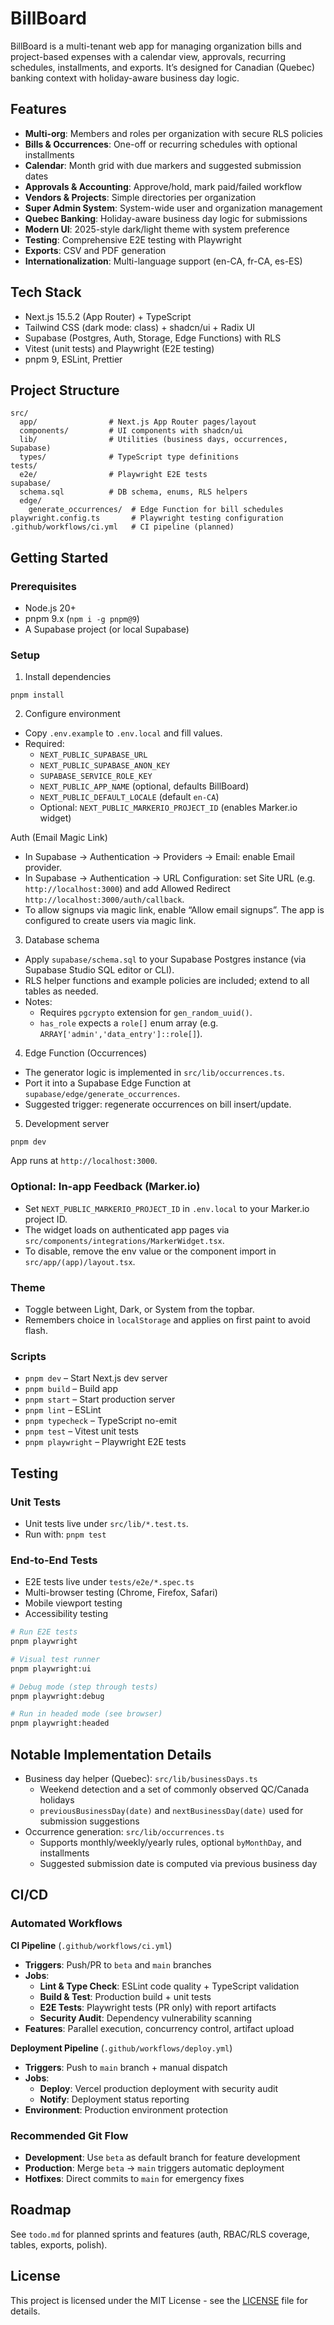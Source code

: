 # BillBoard

BillBoard is a multi-tenant web app for managing organization bills and project-based expenses with a calendar view, approvals, recurring schedules, installments, and exports. It’s designed for Canadian (Quebec) banking context with holiday-aware business day logic.

## Features

- **Multi-org**: Members and roles per organization with secure RLS policies
- **Bills & Occurrences**: One-off or recurring schedules with optional installments
- **Calendar**: Month grid with due markers and suggested submission dates
- **Approvals & Accounting**: Approve/hold, mark paid/failed workflow
- **Vendors & Projects**: Simple directories per organization
- **Super Admin System**: System-wide user and organization management
- **Quebec Banking**: Holiday-aware business day logic for submissions
- **Modern UI**: 2025-style dark/light theme with system preference
- **Testing**: Comprehensive E2E testing with Playwright
- **Exports**: CSV and PDF generation
- **Internationalization**: Multi-language support (en-CA, fr-CA, es-ES)

## Tech Stack

- Next.js 15.5.2 (App Router) + TypeScript
- Tailwind CSS (dark mode: class) + shadcn/ui + Radix UI
- Supabase (Postgres, Auth, Storage, Edge Functions) with RLS
- Vitest (unit tests) and Playwright (E2E testing)
- pnpm 9, ESLint, Prettier

## Project Structure

```
src/
  app/                # Next.js App Router pages/layout
  components/         # UI components with shadcn/ui
  lib/                # Utilities (business days, occurrences, Supabase)
  types/              # TypeScript type definitions
tests/
  e2e/                # Playwright E2E tests
supabase/
  schema.sql          # DB schema, enums, RLS helpers
  edge/
    generate_occurrences/  # Edge Function for bill schedules
playwright.config.ts       # Playwright testing configuration
.github/workflows/ci.yml   # CI pipeline (planned)
```

## Getting Started

### Prerequisites

- Node.js 20+
- pnpm 9.x (`npm i -g pnpm@9`)
- A Supabase project (or local Supabase)

### Setup

1. Install dependencies

```
pnpm install
```

2. Configure environment

- Copy `.env.example` to `.env.local` and fill values.
- Required:
  - `NEXT_PUBLIC_SUPABASE_URL`
  - `NEXT_PUBLIC_SUPABASE_ANON_KEY`
  - `SUPABASE_SERVICE_ROLE_KEY`
  - `NEXT_PUBLIC_APP_NAME` (optional, defaults BillBoard)
  - `NEXT_PUBLIC_DEFAULT_LOCALE` (default `en-CA`)
  - Optional: `NEXT_PUBLIC_MARKERIO_PROJECT_ID` (enables Marker.io widget)

Auth (Email Magic Link)

- In Supabase → Authentication → Providers → Email: enable Email provider.
- In Supabase → Authentication → URL Configuration: set Site URL (e.g. `http://localhost:3000`) and add Allowed Redirect `http://localhost:3000/auth/callback`.
- To allow signups via magic link, enable “Allow email signups”. The app is configured to create users via magic link.

3. Database schema

- Apply `supabase/schema.sql` to your Supabase Postgres instance (via Supabase Studio SQL editor or CLI).
- RLS helper functions and example policies are included; extend to all tables as needed.
- Notes:
  - Requires `pgcrypto` extension for `gen_random_uuid()`.
  - `has_role` expects a `role[]` enum array (e.g. `ARRAY['admin','data_entry']::role[]`).

4. Edge Function (Occurrences)

- The generator logic is implemented in `src/lib/occurrences.ts`.
- Port it into a Supabase Edge Function at `supabase/edge/generate_occurrences`.
- Suggested trigger: regenerate occurrences on bill insert/update.

5. Development server

```
pnpm dev
```

App runs at `http://localhost:3000`.

### Optional: In-app Feedback (Marker.io)

- Set `NEXT_PUBLIC_MARKERIO_PROJECT_ID` in `.env.local` to your Marker.io project ID.
- The widget loads on authenticated app pages via `src/components/integrations/MarkerWidget.tsx`.
- To disable, remove the env value or the component import in `src/app/(app)/layout.tsx`.

### Theme

- Toggle between Light, Dark, or System from the topbar.
- Remembers choice in `localStorage` and applies on first paint to avoid flash.

### Scripts

- `pnpm dev` – Start Next.js dev server
- `pnpm build` – Build app
- `pnpm start` – Start production server
- `pnpm lint` – ESLint
- `pnpm typecheck` – TypeScript no-emit
- `pnpm test` – Vitest unit tests
- `pnpm playwright` – Playwright E2E tests

## Testing

### Unit Tests

- Unit tests live under `src/lib/*.test.ts`.
- Run with: `pnpm test`

### End-to-End Tests

- E2E tests live under `tests/e2e/*.spec.ts`
- Multi-browser testing (Chrome, Firefox, Safari)
- Mobile viewport testing
- Accessibility testing

```bash
# Run E2E tests
pnpm playwright

# Visual test runner
pnpm playwright:ui

# Debug mode (step through tests)
pnpm playwright:debug

# Run in headed mode (see browser)
pnpm playwright:headed
```

## Notable Implementation Details

- Business day helper (Quebec): `src/lib/businessDays.ts`
  - Weekend detection and a set of commonly observed QC/Canada holidays
  - `previousBusinessDay(date)` and `nextBusinessDay(date)` used for submission suggestions
- Occurrence generation: `src/lib/occurrences.ts`
  - Supports monthly/weekly/yearly rules, optional `byMonthDay`, and installments
  - Suggested submission date is computed via previous business day

## CI/CD

### Automated Workflows

**CI Pipeline** (`.github/workflows/ci.yml`)

- **Triggers**: Push/PR to `beta` and `main` branches
- **Jobs**:
  - **Lint & Type Check**: ESLint code quality + TypeScript validation
  - **Build & Test**: Production build + unit tests
  - **E2E Tests**: Playwright tests (PR only) with report artifacts
  - **Security Audit**: Dependency vulnerability scanning
- **Features**: Parallel execution, concurrency control, artifact upload

**Deployment Pipeline** (`.github/workflows/deploy.yml`)

- **Triggers**: Push to `main` branch + manual dispatch
- **Jobs**:
  - **Deploy**: Vercel production deployment with security audit
  - **Notify**: Deployment status reporting
- **Environment**: Production environment protection

### Recommended Git Flow

- **Development**: Use `beta` as default branch for feature development
- **Production**: Merge `beta` → `main` triggers automatic deployment
- **Hotfixes**: Direct commits to `main` for emergency fixes

## Roadmap

See `todo.md` for planned sprints and features (auth, RBAC/RLS coverage, tables, exports, polish).

## License

This project is licensed under the MIT License - see the [LICENSE](LICENSE) file for details.
